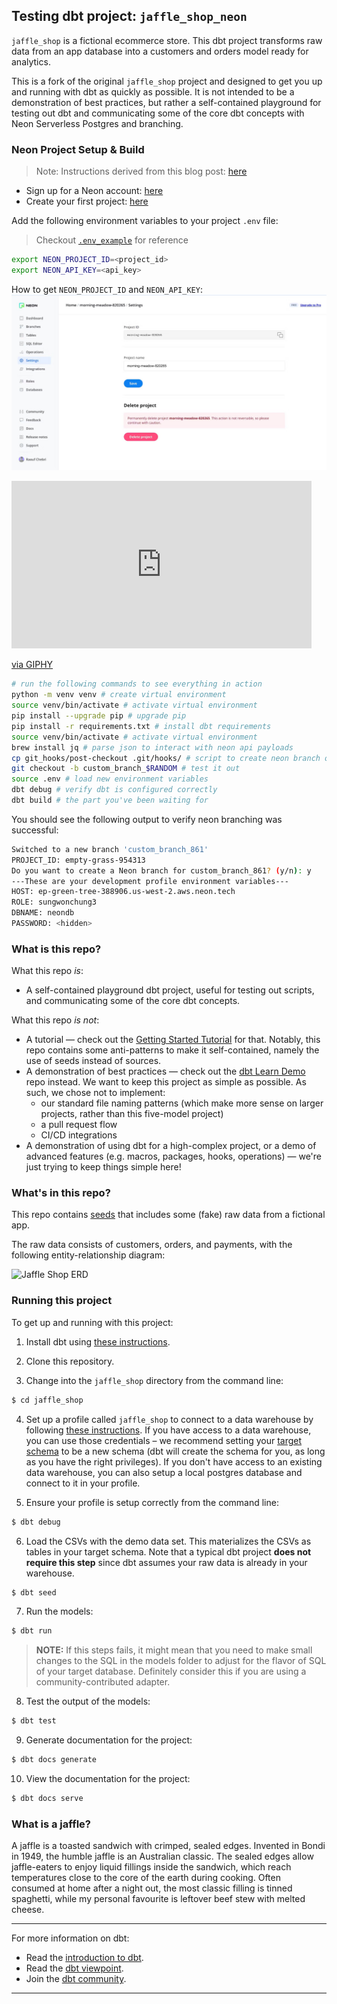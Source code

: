 ## Testing dbt project: `jaffle_shop_neon`

`jaffle_shop` is a fictional ecommerce store. This dbt project transforms raw data from an app database into a customers and orders model ready for analytics.

This is a fork of the original `jaffle_shop` project and designed to get you up and running with dbt as quickly as possible. It is not intended to be a demonstration of best practices, but rather a self-contained playground for testing out dbt and communicating some of the core dbt concepts with Neon Serverless Postgres and branching.

### Neon Project Setup & Build
> Note: Instructions derived from this blog post: [here](https://neon.tech/blog/automating-neon-branch-creation-with-githooks)
- Sign up for a Neon account: [here](https://neon.tech/docs/get-started-with-neon/signing-up)
- Create your first project: [here](https://neon.tech/docs/get-started-with-neon/setting-up-a-project)

Add the following environment variables to your project `.env` file:

> Checkout [`.env_example`](.env_example) for reference

```bash
export NEON_PROJECT_ID=<project_id>
export NEON_API_KEY=<api_key>
```

How to get `NEON_PROJECT_ID` and `NEON_API_KEY`:
![Neon NEON_PROJECT_ID](./media/image-28.jpeg)
<iframe src="https://giphy.com/embed/fNylARnV0Rv0jzBkDm" width="480" height="268" frameBorder="0" class="giphy-embed" allowFullScreen></iframe><p><a href="https://giphy.com/gifs/fNylARnV0Rv0jzBkDm">via GIPHY</a></p>

```bash
# run the following commands to see everything in action
python -m venv venv # create virtual environment
source venv/bin/activate # activate virtual environment
pip install --upgrade pip # upgrade pip
pip install -r requirements.txt # install dbt requirements
source venv/bin/activate # activate virtual environment
brew install jq # parse json to interact with neon api payloads
cp git_hooks/post-checkout .git/hooks/ # script to create neon branch on git checkout
git checkout -b custom_branch_$RANDOM # test it out
source .env # load new environment variables
dbt debug # verify dbt is configured correctly
dbt build # the part you've been waiting for
```

You should see the following output to verify neon branching was successful:

```bash
Switched to a new branch 'custom_branch_861'
PROJECT_ID: empty-grass-954313
Do you want to create a Neon branch for custom_branch_861? (y/n): y
---These are your development profile environment variables---
HOST: ep-green-tree-388906.us-west-2.aws.neon.tech
ROLE: sungwonchung3
DBNAME: neondb
PASSWORD: <hidden>
```

### What is this repo?
What this repo _is_:
- A self-contained playground dbt project, useful for testing out scripts, and communicating some of the core dbt concepts.

What this repo _is not_:
- A tutorial — check out the [Getting Started Tutorial](https://docs.getdbt.com/tutorial/setting-up) for that. Notably, this repo contains some anti-patterns to make it self-contained, namely the use of seeds instead of sources.
- A demonstration of best practices — check out the [dbt Learn Demo](https://github.com/dbt-labs/dbt-learn-demo) repo instead. We want to keep this project as simple as possible. As such, we chose not to implement:
    - our standard file naming patterns (which make more sense on larger projects, rather than this five-model project)
    - a pull request flow
    - CI/CD integrations
- A demonstration of using dbt for a high-complex project, or a demo of advanced features (e.g. macros, packages, hooks, operations) — we're just trying to keep things simple here!

### What's in this repo?
This repo contains [seeds](https://docs.getdbt.com/docs/building-a-dbt-project/seeds) that includes some (fake) raw data from a fictional app.

The raw data consists of customers, orders, and payments, with the following entity-relationship diagram:

![Jaffle Shop ERD](/etc/jaffle_shop_erd.png)

### Running this project
To get up and running with this project:
1. Install dbt using [these instructions](https://docs.getdbt.com/docs/installation).

2. Clone this repository.

3. Change into the `jaffle_shop` directory from the command line:
```bash
$ cd jaffle_shop
```

4. Set up a profile called `jaffle_shop` to connect to a data warehouse by following [these instructions](https://docs.getdbt.com/docs/configure-your-profile). If you have access to a data warehouse, you can use those credentials – we recommend setting your [target schema](https://docs.getdbt.com/docs/configure-your-profile#section-populating-your-profile) to be a new schema (dbt will create the schema for you, as long as you have the right privileges). If you don't have access to an existing data warehouse, you can also setup a local postgres database and connect to it in your profile.

5. Ensure your profile is setup correctly from the command line:
```bash
$ dbt debug
```

6. Load the CSVs with the demo data set. This materializes the CSVs as tables in your target schema. Note that a typical dbt project **does not require this step** since dbt assumes your raw data is already in your warehouse.
```bash
$ dbt seed
```

7. Run the models:
```bash
$ dbt run
```

> **NOTE:** If this steps fails, it might mean that you need to make small changes to the SQL in the models folder to adjust for the flavor of SQL of your target database. Definitely consider this if you are using a community-contributed adapter.

8. Test the output of the models:
```bash
$ dbt test
```

9. Generate documentation for the project:
```bash
$ dbt docs generate
```

10. View the documentation for the project:
```bash
$ dbt docs serve
```

### What is a jaffle?
A jaffle is a toasted sandwich with crimped, sealed edges. Invented in Bondi in 1949, the humble jaffle is an Australian classic. The sealed edges allow jaffle-eaters to enjoy liquid fillings inside the sandwich, which reach temperatures close to the core of the earth during cooking. Often consumed at home after a night out, the most classic filling is tinned spaghetti, while my personal favourite is leftover beef stew with melted cheese.

---
For more information on dbt:
- Read the [introduction to dbt](https://docs.getdbt.com/docs/introduction).
- Read the [dbt viewpoint](https://docs.getdbt.com/docs/about/viewpoint).
- Join the [dbt community](http://community.getdbt.com/).
---
